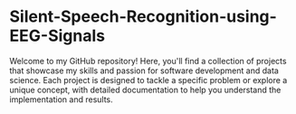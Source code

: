 # Silent-Speech-Recognition-using-EEG-Signals
Welcome to my GitHub repository! Here, you'll find a collection of projects that showcase my skills and passion for software development and data science. Each project is designed to tackle a specific problem or explore a unique concept, with detailed documentation to help you understand the implementation and results.

